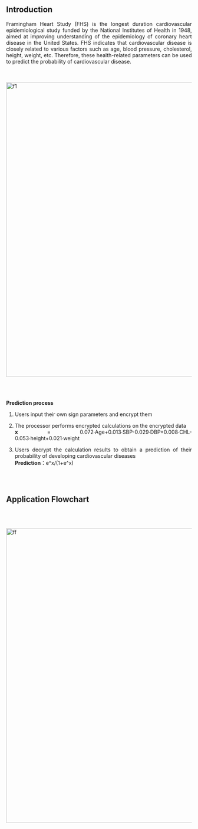 ## Introduction

<div style="text-align: justify">
Framingham Heart Study (FHS) is the longest duration cardiovascular epidemiological study funded by the National Institutes of Health in 1948, aimed at improving understanding of the epidemiology of coronary heart disease in the United States. FHS indicates that cardiovascular disease is closely related to various factors such as age, blood pressure, cholesterol, height, weight, etc. Therefore, these health-related parameters can be used to predict the probability of cardiovascular disease.
<br>
<br>
<br>

![f1](f1.png)
<style>
    img[alt="f1"]{
        width:800px;
    }
</style>

<br>
<br>

**Prediction process**

1. Users input their own sign parameters and encrypt them

2. The processor performs encrypted calculations on the encrypted data<br>
**x** = 0.072∙Age+0.013∙SBP-0.029∙DBP+0.008∙CHL-0.053∙height+0.021∙weight<br>

3. Users decrypt the calculation results to obtain a prediction of their probability of developing cardiovascular diseases<br>**Prediction**：e^x/(1+e^x)<br>

</div>
<br>
<br>

## Application Flowchart
<br>
<br>

![ff](flowf.png)
<style>
    img[alt="ff"]{
        width:800px;
    }
</style>

<br>
<br>

